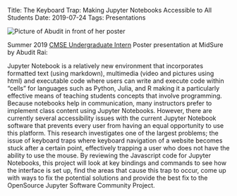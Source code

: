Title: The Keyboard Trap: Making Jupyter Notebooks Accessible to All Students
Date: 2019-07-24
Tags: Presentations

![Picture of Abudit in front of her poster](//colbrydi.github.io/images/2019_EnSURE_Abudit.jpg)

Summer 2019 [CMSE Undergraduate Intern](https://cmse.msu.edu/employment-opportunities/cmse-student-technical-support/) Poster presentation at MidSure by Abudit Rai:

Jupyter Notebook is a relatively new environment that incorporates formatted text (using markdown), multimedia (video and pictures using html) and executable code where users can write and execute code within “cells” for languages such as Python, Julia, and R  making it a particularly effective means of teaching students concepts that involve programming. Because notebooks help in communication, many instructors prefer to implement class content using  Jupyter Notebooks. However, there are currently several accessibility issues with the current Jupyter Notebook software that prevents every user from having an equal opportunity to use this platform.  This research investigates  one of the largest problems; the issue of keyboard traps where keyboard navigation of a website becomes stuck after a certain point, effectively trapping a user who does not have the ability to use the mouse. By reviewing the Javascript code for Jupyter Notebooks, this project will look at key bindings and commands to see how the interface is set up, find the areas that cause this trap to occur, come up with ways to fix the potential solutions and provide the best fix to the OpenSource Jupyter Software Community Project.
